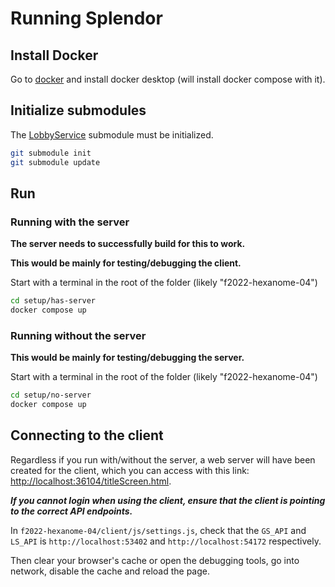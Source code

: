 # Running Splendor


## Install Docker

Go to [docker](https://www.docker.com/) and install docker desktop (will install docker compose with it).


## Initialize submodules

The [LobbyService](https://github.com/m5c/LobbyService) submodule must be initialized.

```bash
git submodule init
git submodule update
```

## Run

### Running with the server

**The server needs to successfully build for this to work.**

**This would be mainly for testing/debugging the client.**

Start with a terminal in the root of the folder (likely "f2022-hexanome-04")

```bash
cd setup/has-server
docker compose up
```


### Running without the server

**This would be mainly for testing/debugging the server.**

Start with a terminal in the root of the folder (likely "f2022-hexanome-04")

```bash
cd setup/no-server
docker compose up
```

## Connecting to the client

Regardless if you run with/without the server, a web server will have been created for the client, which you can access with this link: [http://localhost:36104/titleScreen.html](http://localhost:36104/titleScreen.html).

***If you cannot login when using the client, ensure that the client is pointing to the correct API endpoints.***

In `f2022-hexanome-04/client/js/settings.js`, check that the `GS_API` and `LS_API` is `http://localhost:53402` and `http://localhost:54172` respectively.

Then clear your browser's cache or open the debugging tools, go into network, disable the cache and reload the page.
